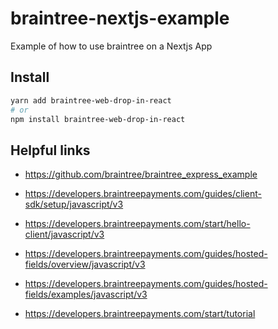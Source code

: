 # braintree-nextjs-example

Example of how to use braintree on a Nextjs App

## Install

```bash
yarn add braintree-web-drop-in-react
# or
npm install braintree-web-drop-in-react
```

## Helpful links

- <https://github.com/braintree/braintree_express_example>

- <https://developers.braintreepayments.com/guides/client-sdk/setup/javascript/v3>

- <https://developers.braintreepayments.com/start/hello-client/javascript/v3>

- <https://developers.braintreepayments.com/guides/hosted-fields/overview/javascript/v3>

- <https://developers.braintreepayments.com/guides/hosted-fields/examples/javascript/v3>

- <https://developers.braintreepayments.com/start/tutorial>
